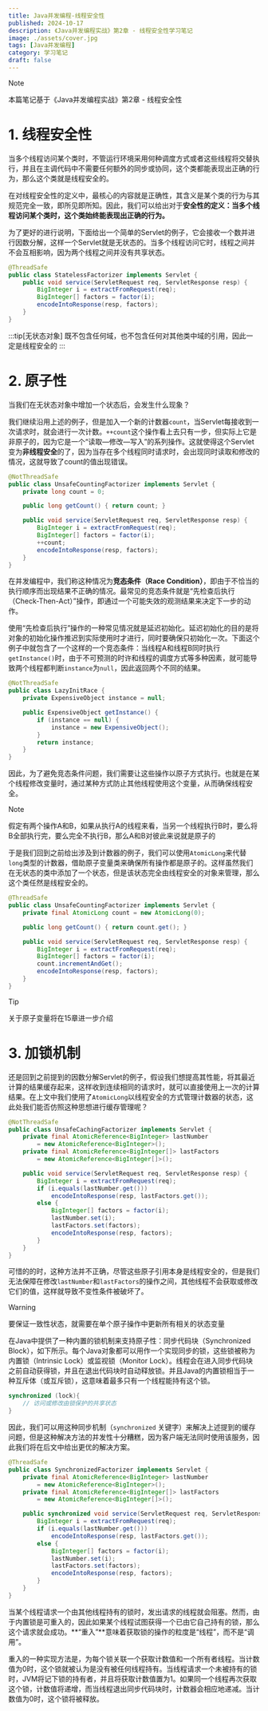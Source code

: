 ```yaml
---
title: Java并发编程-线程安全性
published: 2024-10-17
description: 《Java并发编程实战》第2章 - 线程安全性学习笔记
image: ./assets/cover.jpg
tags: [Java并发编程]
category: 学习笔记
draft: false
---
```

> [!NOTE]
> 本篇笔记基于《Java并发编程实战》第2章 - 线程安全性
# 1. 线程安全性
当多个线程访问某个类时，不管运行环境采用何种调度方式或者这些线程将交替执行，并且在主调代码中不需要任何额外的同步或协同，这个类都能表现出正确的行为，那么这个类就是线程安全的。

在对线程安全性的定义中，最核心的内容就是正确性，其含义是某个类的行为与其规范完全一致，即所见即所知。因此，我们可以给出对于**安全性的定义：当多个线程访问某个类时，这个类始终能表现出正确的行为。**



为了更好的进行说明，下面给出一个简单的Servlet的例子，它会接收一个数并进行因数分解，这样一个Servlet就是无状态的。当多个线程访问它时，线程之间并不会互相影响，因为两个线程之间并没有共享状态。

```java
@ThreadSafe
public class StatelessFactorizer implements Servlet {
    public void service(ServletRequest req, ServletResponse resp) {
        BigInteger i = extractFromRequest(req);
        BigInteger[] factors = factor(i);
        encodeIntoResponse(resp, factors);
    }
}
```

:::tip[无状态对象]
既不包含任何域，也不包含任何对其他类中域的引用，因此一定是线程安全的
:::


# 2. 原子性
当我们在无状态对象中增加一个状态后，会发生什么现象？

我们继续沿用上述的例子，但是加入一个新的计数器`count`，当Servlet每接收到一次请求时，就会进行一次计数。`++count`这个操作看上去只有一步，但实际上它是非原子的，因为它是一个“读取—修改—写入”的系列操作。这就使得这个Servlet变为**非线程安全**的了，因为当存在多个线程同时请求时，会出现同时读取和修改的情况，这就导致了count的值出现错误。

```java
@NotThreadSafe
public class UnsafeCountingFactorizer implements Servlet {
    private long count = 0;

    public long getCount() { return count; }

    public void service(ServletRequest req, ServletResponse resp) {
        BigInteger i = extractFromRequest(req);
        BigInteger[] factors = factor(i);
        ++count;
        encodeIntoResponse(resp, factors);
    }
}
```



在并发编程中，我们称这种情况为**竞态条件（Race Condition）**，即由于不恰当的执行顺序而出现结果不正确的情况。最常见的竞态条件就是“先检查后执行（Check-Then-Act）”操作，即通过一个可能失效的观测结果来决定下一步的动作。

使用“先检查后执行”操作的一种常见情况就是延迟初始化。延迟初始化的目的是将对象的初始化操作推迟到实际使用时才进行，同时要确保只初始化一次。下面这个例子中就包含了一个这样的一个竞态条件：当线程A和线程B同时执行`getInstance()`时，由于不可预测的时许和线程的调度方式等多种因素，就可能导致两个线程都判断`instance`为`null`，因此返回两个不同的结果。

```java
@NotThreadSafe
public class LazyInitRace {
    private ExpensiveObject instance = null;

    public ExpensiveObject getInstance() {
        if (instance == null) {
            instance = new ExpensiveObject();
        }
        return instance;
    }
}
```

因此，为了避免竞态条件问题，我们需要让这些操作以原子方式执行。也就是在某个线程修改变量时，通过某种方式防止其他线程使用这个变量，从而确保线程安全。

> [!NOTE]
>
> 假定有两个操作A和B，如果从执行A的线程来看，当另一个线程执行B时，要么将B全部执行完，要么完全不执行B，那么A和B对彼此来说就是原子的

于是我们回到之前给出涉及到计数器的例子，我们可以使用`AtomicLong`来代替`long`类型的计数器，借助原子变量类来确保所有操作都是原子的。这样虽然我们在无状态的类中添加了一个状态，但是该状态完全由线程安全的对象来管理，那么这个类任然是线程安全的。

```java
@ThreadSafe
public class UnsafeCountingFactorizer implements Servlet {
    private final AtomicLong count = new AtomicLong(0);

    public long getCount() { return count.get(); }

    public void service(ServletRequest req, ServletResponse resp) {
        BigInteger i = extractFromRequest(req);
        BigInteger[] factors = factor(i);
        count.incrementAndGet();
        encodeIntoResponse(resp, factors);
    }
}
```

> [!TIP]
>
> 关于原子变量将在15章进一步介绍



# 3. 加锁机制

还是回到之前提到的因数分解Servlet的例子，假设我们想提高其性能，将其最近计算的结果缓存起来，这样收到连续相同的请求时，就可以直接使用上一次的计算结果。在上文中我们使用了`AtomicLong`以线程安全的方式管理计数器的状态，这此处我们能否仿照这种思想进行缓存管理呢？

```java
@NotThreadSafe
public class UnsafeCachingFactorizer implements Servlet {
    private final AtomicReference<BigInteger> lastNumber
        = new AtomicReference<BigInteger>();
    private final AtomicReference<BigInteger[]> lastFactors
        = new AtomicReference<BigInteger[]>();

    public void service(ServletRequest req, ServletResponse resp) {
        BigInteger i = extractFromRequest(req);
        if (i.equals(lastNumber.get()))
            encodeIntoResponse(resp, lastFactors.get());
        else {
            BigInteger[] factors = factor(i);
            lastNumber.set(i);
            lastFactors.set(factors);
            encodeIntoResponse(resp, factors);
        }
    }
}
```

可惜的的时，这种方法并不正确，尽管这些原子引用本身是线程安全的，但是我们无法保障在修改`lastNumber`和`lastFactors`的操作之间，其他线程不会获取或修改它们的值，这样就导致不变性条件被破坏了。

> [!Warning]
>
> 要保证一致性状态，就需要在单个原子操作中更新所有相关的状态变量



在Java中提供了一种内置的锁机制来支持原子性：同步代码块（Synchronized Block），如下所示。每个Java对象都可以用作一个实现同步的锁，这些锁被称为内置锁（Intrinsic Lock）或监视锁（Monitor Lock）。线程会在进入同步代码块之前自动获得锁，并且在退出代码块时自动释放锁。并且Java的内置锁相当于一种互斥体（或互斥锁），这意味着最多只有一个线程能持有这个锁。

```java
synchronized (lock){
	// 访问或修改由锁保护的共享状态
}
```



因此，我们可以用这种同步机制（`synchronized` 关键字）来解决上述提到的缓存问题，但是这种解决方法的并发性十分糟糕，因为客户端无法同时使用该服务，因此我们将在后文中给出更优的解决方案。

```java
@ThreadSafe
public class SynchronizedFactorizer implements Servlet {
    private final AtomicReference<BigInteger> lastNumber
        = new AtomicReference<BigInteger>();
    private final AtomicReference<BigInteger[]> lastFactors
        = new AtomicReference<BigInteger[]>();

    public synchronized void service(ServletRequest req, ServletResponse resp) {
        BigInteger i = extractFromRequest(req);
        if (i.equals(lastNumber.get()))
            encodeIntoResponse(resp, lastFactors.get());
        else {
            BigInteger[] factors = factor(i);
            lastNumber.set(i);
            lastFactors.set(factors);
            encodeIntoResponse(resp, factors);
        }
    }
}
```



当某个线程请求一个由其他线程持有的锁时，发出请求的线程就会阻塞。然而，由于内置锁是可重入的，因此如果某个线程试图获得一个已由它自己持有的锁，那么这个请求就会成功。**“重入”**意味着获取锁的操作的粒度是“线程”，而不是“调用”。

重入的一种实现方法是，为每个锁关联一个获取计数值和一个所有者线程。当计数值为0时，这个锁就被认为是没有被任何线程持有。当线程请求一个未被持有的锁时，JVM将记下锁的持有者，并且将获取计数值置为1。如果同一个线程再次获取这个锁，计数值将递增，而当线程退出同步代码块时，计数器会相应地递减。当计数值为0时，这个锁将被释放。
